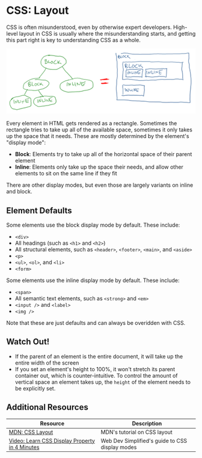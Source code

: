 # CSS: Layout

CSS is often misunderstood, even by otherwise expert developers. High-level layout in CSS is usually where the misunderstanding starts, and getting this part right is key to understanding CSS as a whole.

![CSS Layout](assets/css-layout.png)

Every element in HTML gets rendered as a rectangle. Sometimes the rectangle tries to take up all of the available space, sometimes it only takes up the space that it needs. These are mostly determined by the element's "display mode":

* **Block**: Elements try to take up all of the horizontal space of their parent element
* **Inline**: Elements only take up the space their needs, and allow other elements to sit on the same line if they fit

There are other display modes, but even those are largely variants on inline and block.

## Element Defaults

Some elements use the block display mode by default. These include:

* `<div>`
* All headings (such as `<h1>` and `<h2>`)
* All structural elements, such as `<header>`, `<footer>`, `<main>`, and `<aside>`
* `<p>`
* `<ul>`, `<ol>`, and `<li>`
* `<form>`

Some elements use the inline display mode by default. These include:

* `<span>`
* All semantic text elements, such as `<strong>` and `<em>`
* `<input />` and `<label>`
* `<img />`

Note that these are just defaults and can always be overidden with CSS.

## Watch Out!

* If the parent of an element is the entire document, it will take up the entire width of the screen
* If you set an element's height to 100%, it won't stretch its parent container out, which is counter-intuitive. To control the amount of vertical space an element takes up, the `height` of the element needs to be explicitly set.

## Additional Resources

| Resource | Description |
| --- | --- |
| [MDN: CSS Layout](https://developer.mozilla.org/en-US/docs/Learn/CSS/CSS_layout) | MDN's tutorial on CSS layout |
| [Video: Learn CSS Display Property in 4 Minutes](https://www.youtube.com/watch?v=Qf-wVa9y9V4) | Web Dev Simplified's guide to CSS display modes |
